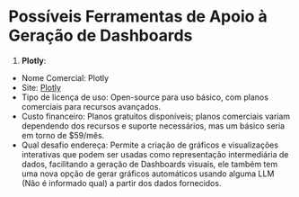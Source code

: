 # Possíveis Ferramentas de Apoio à Geração de Dashboards

1. **Plotly**:
-  Nome Comercial: Plotly
-  Site: [Plotly](https://plotly.com/)
-  Tipo de licença de uso: Open-source para uso básico, com planos comerciais para recursos avançados.
-  Custo financeiro: Planos gratuitos disponíveis; planos comerciais variam dependendo dos recursos e suporte necessários, mas um básico seria em torno de $59/mês.
-  Qual desafio endereça: Permite a criação de gráficos e visualizações interativas que podem ser usadas como representação intermediária de dados, facilitando a geração de Dashboards visuais, ele também tem uma nova opção de gerar gráficos automáticos usando alguma LLM (Não é informado qual) a partir dos dados fornecidos.


